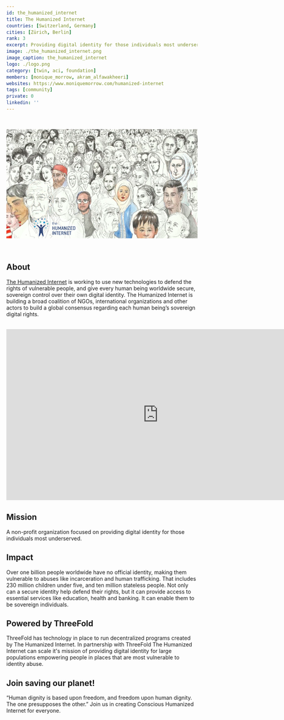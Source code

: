 ```yaml
---
id: the_humanized_internet
title: The Humanized Internet
countries: [Switzerland, Germany]
cities: [Zürich, Berlin]
rank: 3
excerpt: Providing digital identity for those individuals most underserved.
image: ./the_humanized_internet.png
image_caption: the_humanized_internet
logo: ./logo.png
category: [twin, aci, foundation]
members: [monique_morrow, akram_alfawakheeri]
websites: https://www.moniquemorrow.com/humanized-internet
tags: [community]
private: 0
linkedin: ''
---
```


<br/>

![the_humanized_internet](./the_humanized_internet2.png)

<br/>

## About

[The Humanized Internet](https://www.moniquemorrow.com/humanized-internet) is working to use new technologies to defend the rights of vulnerable people, and give every human being worldwide secure, sovereign control over their own digital identity. The Humanized Internet is building a broad coalition of NGOs, international organizations and other actors to build a global consensus regarding each human being’s sovereign digital rights.

<BR>

<iframe src="https://player.vimeo.com/video/442276485" width="800" height="450" frameborder="0" allow="autoplay; fullscreen" allowfullscreen></iframe>

<BR>

## Mission

A non-profit organization focused on providing digital identity for those individuals most underserved.

## Impact

Over one billion people worldwide have no official identity, making them vulnerable to abuses like incarceration and human trafficking. That includes 230 million children under five, and ten million stateless people. Not only can a secure identity help defend their rights, but it can provide access to essential services like education, health and banking. It can enable them to be sovereign individuals.

## Powered by ThreeFold

ThreeFold has technology in place to run decentralized programs created by The Humanized Internet. In partnership with ThreeFold The Humanized Internet can scale it's mission of providing digital identity for large populations empowering people in places that are most vulnerable to identity abuse.

## Join saving our planet!
 
“Human dignity is based upon freedom, and freedom upon human dignity. The one presupposes the other.” Join us in creating Conscious Humanized Internet for everyone.

<!-- ## TFGrid Solution

### Roadmap

- Q1 2021
  - Integrate on ThreeFold Grid, 3Bot
 -->